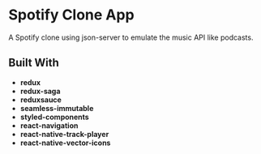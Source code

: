 # Spotify Clone App

A Spotify clone using json-server to emulate the music API like podcasts.

## Built With

* **redux**
* **redux-saga**
* **reduxsauce**
* **seamless-immutable**
* **styled-components**
* **react-navigation**
* **react-native-track-player**
* **react-native-vector-icons**

